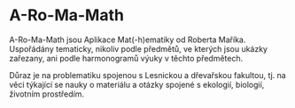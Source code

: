 # A-Ro-Ma-Math

A-Ro-Ma-Math jsou Aplikace Mat(-h)ematiky od Roberta Maříka. Uspořádány tematicky, nikoliv podle předmětů, ve kterých jsou ukázky zařezany, ani podle harmonogramů výuky v těchto předmětech. 

Důraz je na problematiku spojenou s Lesnickou a dřevařskou fakultou, tj. na věci týkající se nauky o materiálu a otázky spojené s ekologií, biologií, životním prostředím.

